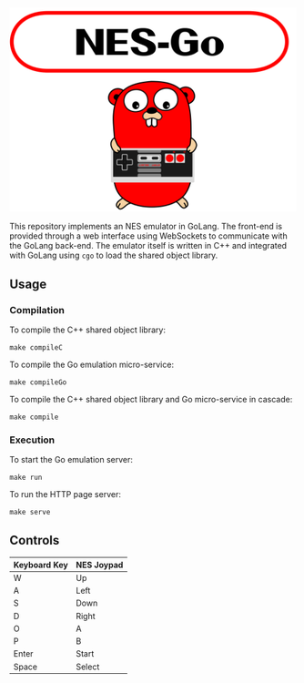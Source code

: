 <p align="center">
<img src="graphics/NESGo.svg" alt="NES-Go"/>
</p>

This repository implements an NES emulator in GoLang. The front-end is provided
through a web interface using WebSockets to communicate with the GoLang
back-end. The emulator itself is written in C++ and integrated with GoLang
using `cgo` to load the shared object library.

## Usage

### Compilation

To compile the C++ shared object library:

```shell
make compileC
```

To compile the Go emulation micro-service:

```shell
make compileGo
```

To compile the C++ shared object library and Go micro-service in cascade:

```shell
make compile
```

### Execution

To start the Go emulation server:

```shell
make run
```

To run the HTTP page server:

```shell
make serve
```

## Controls

| Keyboard Key | NES Joypad    |
|:-------------|:--------------|
| W            | Up            |
| A            | Left          |
| S            | Down          |
| D            | Right         |
| O            | A             |
| P            | B             |
| Enter        | Start         |
| Space        | Select        |
